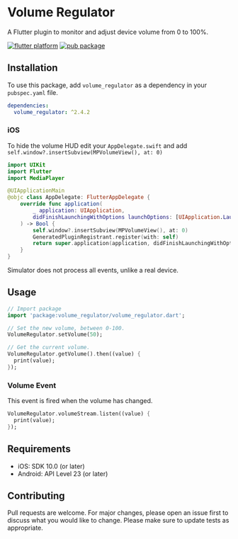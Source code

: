 # Volume Regulator

A Flutter plugin to monitor and adjust device volume from 0 to 100%.

[![flutter platform](https://img.shields.io/badge/Platform-Flutter-yellow.svg)](https://flutter.dev)
[![pub package](https://img.shields.io/pub/v/volume_regulator.svg)](https://pub.dev/packages/volume_regulator)

## Installation

To use this package, add `volume_regulator` as a dependency in your `pubspec.yaml` file.

```yaml
dependencies:
  volume_regulator: ^2.4.2
```

### iOS
To hide the volume HUD edit your `AppDelegate.swift` and add `self.window?.insertSubview(MPVolumeView(), at: 0)`

```swift
import UIKit
import Flutter
import MediaPlayer

@UIApplicationMain
@objc class AppDelegate: FlutterAppDelegate {
    override func application(
        _ application: UIApplication,
        didFinishLaunchingWithOptions launchOptions: [UIApplication.LaunchOptionsKey: Any]?
    ) -> Bool {
        self.window?.insertSubview(MPVolumeView(), at: 0)
        GeneratedPluginRegistrant.register(with: self)
        return super.application(application, didFinishLaunchingWithOptions: launchOptions)
    }
}
```

Simulator does not process all events, unlike a real device.

## Usage

```dart
// Import package
import 'package:volume_regulator/volume_regulator.dart';

// Set the new volume, between 0-100.
VolumeRegulator.setVolume(50);

// Get the current volume.
VolumeRegulator.getVolume().then((value) {
  print(value);
});
```

### Volume Event

This event is fired when the volume has changed.

```dart
VolumeRegulator.volumeStream.listen((value) {
  print(value);
});
```

## Requirements 
- iOS: SDK 10.0 (or later)
- Android: API Level 23 (or later)

## Contributing

Pull requests are welcome. For major changes, please open an issue first to discuss what you would like to change.
Please make sure to update tests as appropriate.
